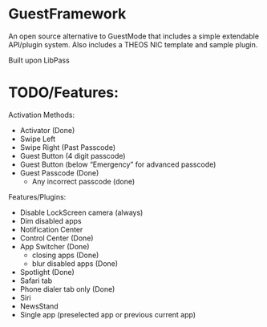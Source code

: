 GuestFramework
==============

An open source alternative to GuestMode that includes a simple extendable API/plugin system.
Also includes a THEOS NIC template and sample plugin. 


Built upon LibPass

TODO/Features:
==============

Activation Methods:
- Activator (Done)
- Swipe Left 
- Swipe Right (Past Passcode)
- Guest Button (4 digit passcode)
- Guest Button (below “Emergency” for advanced passcode)
- Guest Passcode (Done)
   - Any incorrect passcode (done)


Features/Plugins:
- Disable LockScreen camera (always)
- Dim disabled apps
- Notification Center
- Control Center (Done)
- App Switcher (Done)
  - closing apps (Done)
  - blur disabled apps (Done)
- Spotlight (Done)
- Safari tab
- Phone dialer tab only (Done)
- Siri
- NewsStand
- Single app (preselected app or previous current app)
